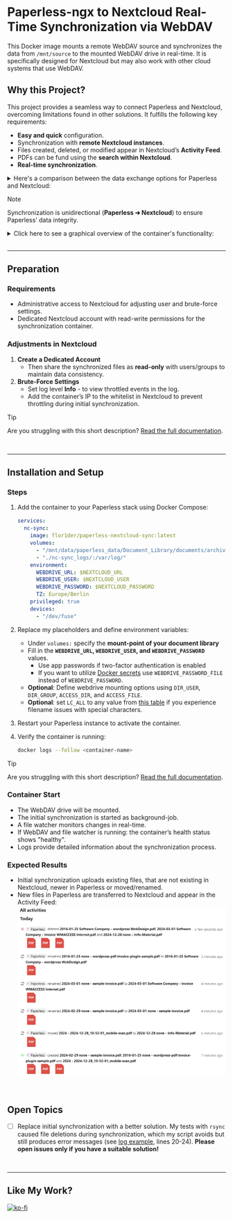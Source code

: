 # Paperless-ngx to Nextcloud Real-Time Synchronization via WebDAV

This Docker image mounts a remote WebDAV source and synchronizes the data from `/mnt/source` to the mounted WebDAV drive in real-time. It is specifically designed for Nextcloud but may also work with other cloud systems that use WebDAV.

## Why this Project?
This project provides a seamless way to connect Paperless and Nextcloud, overcoming limitations found in other solutions. It fulfills the following key requirements:

- **Easy and quick** configuration.
- Synchronization with **remote Nextcloud instances**.
- Files created, deleted, or modified appear in Nextcloud’s **Activity Feed**.
- PDFs can be fund using the **search within Nextcloud**.
- **Real-time synchronization**.

<details>
<summary>Here's a comparison between the data exchange options for Paperless and Nextcloud:</summary>

|                                         | Nextcloud <br>Paperless App | Local Mount | SFTP or <br>SMB/CIFS ¹ | This Container  |
| --------------------------------------- | --------------------------- | ----------- | ---------------------- | --------------- |
| Easy SetUp                              | ✅                          | ✅          | ✅                     | ✅ ²            |
| Paperless Files available in Nextcloud  | ❌                          | ✅          | ✅                     | ✅              |
| Send files to Paperless consume (File input) | ✅ ³                   | ☑️ ⁴        | ☑️ ⁴                   | ❌ ³            |
| Services on another Host (same Network) | ✅                          | ❌          | ✅                     | ✅              |
| remote Services                         | ✅                          | ❌          | ☑️ ⁵                   | ✅              |
| Files available in the Nextcloud Search | ❌ ³                        | ❌          | ❌                     | ✅              |
| Recent Paperless-changes available in Nextcloud Activity App | ❌ ³   | ❌          | ❌                     | ✅              |
| Paperless Files backed up in Nextcloud ⁶ | ❌ ³                       | ❌          | ❌                     | ✅ ⁶            |
| Works with both: Docker and Bare-Metal  | ✅                          | ✅ ⁷        | ✅ ⁷                   | ✖️ ⁸            |

¹ Additional FTP or SMB/CIFS service required  
² see prerequisites  
³ Nextcloud Paperless App: Nextcloud → Paperless / this container: Paperless → Nextcloud  
⁴ a second external mount with writing permission required  
⁵ only SFTP (SMB/CIFS not recommended over the Internet!)  
⁶ this does NOT replace a regular backup including the Paperless Database   
⁷ for Docker: ensure correct mounting  
⁸ untested. Probably won't work OOTB and requires a more complex set-up  

</details>

> [!NOTE]  
> Synchronization is unidirectional (**Paperless ➔ Nextcloud**) to ensure Paperless’ data integrity.

<details>
<summary>Click here to see a graphical overview of the container's functionality:</summary>

![](documentation/my-setup_diagram-1.drawio.svg)
</details>
<br>

---

## Preparation

### Requirements
- Administrative access to Nextcloud for adjusting user and brute-force settings.
- Dedicated Nextcloud account with read-write permissions for the synchronization container.

### Adjustments in Nextcloud
1. **Create a Dedicated Account**
   - Then share the synchronized files as **read-only** with users/groups to maintain data consistency.
2. **Brute-Force Settings**
   - Set log level **Info** - to view throttled events in the log.
   - Add the container’s IP to the whitelist in Nextcloud to prevent throttling during initial synchronization.

> [!TIP]
> Are you struggling with this short description? <a href="https://github.com/Flo-R1der/paperless-nextcloud-sync/blob/main/documentation/README.md">Read the full documentation</a>.

<br>

---

## Installation and Setup

### Steps

1. Add the container to your Paperless stack using Docker Compose:
   ```yaml
   services:
     nc-sync:
       image: flor1der/paperless-nextcloud-sync:latest
       volumes:
         - "/mnt/data/paperless_data/Document_Library/documents/archive:/mnt/source:ro"
         - "./nc-sync_logs/:/var/log/"
       environment:
         WEBDRIVE_URL: $NEXTCLOUD_URL
         WEBDRIVE_USER: $NEXTCLOUD_USER
         WEBDRIVE_PASSWORD: $NEXTCLOUD_PASSWORD
         TZ: Europe/Berlin
       privileged: true
       devices:
         - "/dev/fuse"
   ```

2. Replace my placeholders and define environment variables:
   - Under `volumes:` specify the **mount-point of your document library**
   - Fill in the **`WEBDRIVE_URL`, `WEBDRIVE_USER`, and `WEBDRIVE_PASSWORD`** values.
	   - Use app passwords if two-factor authentication is enabled 
	   - If you want to utilize [Docker secrets](https://docs.docker.com/compose/how-tos/use-secrets/) use `WEBDRIVE_PASSWORD_FILE` instead of `WEBDRIVE_PASSWORD`.
   - **Optional**: Define webdrive mounting options using `DIR_USER`, `DIR_GROUP`, `ACCESS_DIR`, and `ACCESS_FILE`.
   - **Optional**: set `LC_ALL` to any value from [this table](https://docs.oracle.com/cd/E23824_01/html/E26033/glset.html#glscx) if you experience filename issues with special characters.

3. Restart your Paperless instance to activate the container.

4. Verify the container is running:
   ```bash
   docker logs --follow <container-name>
   ```

> [!TIP]
> Are you struggling with this short description? <a href="https://github.com/Flo-R1der/paperless-nextcloud-sync/blob/main/documentation/README.md">Read the full documentation</a>.

### Container Start
- The WebDAV drive will be mounted.
- The initial synchronization is started as background-job.
- A file watcher monitors changes in real-time.
- If WebDAV and file watcher is running: the container’s health status shows "healthy".
- Logs provide detailed information about the synchronization process.


### Expected Results
- Initial synchronization uploads existing files, that are not existing in Nextcloud, newer in Paperless or moved/renamed.
- New files in Paperless are transferred to Nextcloud and appear in the Activity Feed:  
![Nextcloud's Activity Feed](documentation/nextcloud-activity_example.png)

<br>

## Open Topics
- [ ] Replace initial synchronization with a better solution. My tests with `rsync` caused file deletions during synchronization, which my script avoids but still produces error messages (see [log example](documentation/container-logs_example.txt), lines 20-24). **Please open issues only if you have a suitable solution!**

<br>

---

## Like My Work?
[![ko-fi](https://ko-fi.com/img/githubbutton_sm.svg)](https://ko-fi.com/I3I4160K4Y)
